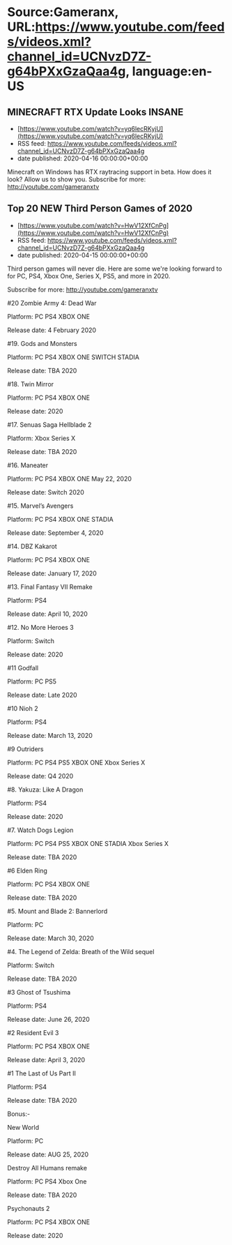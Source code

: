 # Source:Gameranx, URL:https://www.youtube.com/feeds/videos.xml?channel_id=UCNvzD7Z-g64bPXxGzaQaa4g, language:en-US

## MINECRAFT RTX Update Looks INSANE
 - [https://www.youtube.com/watch?v=yq6lecRKyjU](https://www.youtube.com/watch?v=yq6lecRKyjU)
 - RSS feed: https://www.youtube.com/feeds/videos.xml?channel_id=UCNvzD7Z-g64bPXxGzaQaa4g
 - date published: 2020-04-16 00:00:00+00:00

Minecraft on Windows has RTX raytracing support in beta. How does it look? Allow us to show you.
Subscribe for more: http://youtube.com/gameranxtv

## Top 20 NEW Third Person Games of 2020
 - [https://www.youtube.com/watch?v=HwV12XfCnPg](https://www.youtube.com/watch?v=HwV12XfCnPg)
 - RSS feed: https://www.youtube.com/feeds/videos.xml?channel_id=UCNvzD7Z-g64bPXxGzaQaa4g
 - date published: 2020-04-15 00:00:00+00:00

Third person games will never die. Here are some we're looking forward to for PC, PS4, Xbox One, Series X, PS5, and more in 2020.

Subscribe for more: http://youtube.com/gameranxtv

#20 Zombie Army 4: Dead War

Platform: PC PS4 XBOX ONE

Release date: 4 February 2020



#19. Gods and Monsters

Platform: PC PS4 XBOX ONE SWITCH STADIA

Release date: TBA 2020



#18. Twin Mirror

Platform: PC PS4 XBOX ONE

Release date: 2020



#17. Senuas Saga Hellblade 2

Platform: Xbox Series X

Release date: TBA 2020



#16.  Maneater

Platform: PC PS4 XBOX ONE May 22, 2020

Release date: Switch 2020



#15. Marvel’s Avengers

Platform: PC PS4 XBOX ONE STADIA

Release date: September 4, 2020



#14. DBZ Kakarot

Platform: PC PS4 XBOX ONE

Release date: January 17, 2020



#13. Final Fantasy VII Remake

Platform: PS4

Release date: April 10, 2020



#12. No More Heroes 3

Platform: Switch 

Release date: 2020



#11 Godfall

Platform: PC PS5

Release date: Late 2020



#10 Nioh 2

Platform: PS4

Release date: March 13, 2020



#9 Outriders

Platform: PC PS4 PS5 XBOX ONE Xbox Series X

Release date: Q4 2020



#8. Yakuza: Like A Dragon

Platform: PS4

Release date: 2020



#7.  Watch Dogs Legion

Platform: PC PS4 PS5 XBOX ONE STADIA Xbox Series X

Release date: TBA 2020



#6 Elden Ring

Platform: PC PS4 XBOX ONE

Release date: TBA 2020



#5. Mount and Blade 2: Bannerlord

Platform: PC

Release date: March 30, 2020



#4. The Legend of Zelda: Breath of the Wild sequel 

Platform: Switch 

Release date: TBA 2020



#3 Ghost of Tsushima

Platform: PS4

Release date: June 26, 2020



#2 Resident Evil 3

Platform: PC PS4 XBOX ONE

Release date: April 3, 2020



#1 The Last of Us Part II

Platform: PS4

Release date: TBA 2020



Bonus:-

New World

Platform: PC

Release date: AUG 25, 2020



Destroy All Humans remake

Platform: PC PS4 Xbox One

Release date: TBA 2020



Psychonauts 2

Platform: PC PS4 XBOX ONE 

Release date: 2020

